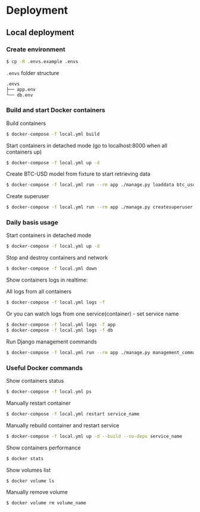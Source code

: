 # Deployment  
## Local deployment

### Create environment
```bash
$ cp -R .envs.example .envs
```
`.envs` folder structure
```bash
.envs
├── app.env
└── db.env
```
### Build and start Docker containers
Build containers
```bash
$ docker-compose -f local.yml build
````
Start containers in detached mode (go to localhost:8000 when all containers up)  
```bash
$ docker-compose -f local.yml up -d
```
Create BTC-USD model from fixture to start retrieving data
```bash
$ docker-compose -f local.yml run --rm app ./manage.py loaddata btc_usd.json
```
Create superuser
```bash
$ docker-compose -f local.yml run --rm app ./manage.py createsuperuser
```

### Daily basis usage
Start containers in detached mode
```bash
$ docker-compose -f local.yml up -d
```
Stop and destroy containers and network
```bash
$ docker-compose -f local.yml down
```
Show containers logs in realtime:

All logs  from all containers  
```bash
$ docker-compose -f local.yml logs -f
```
Or you can watch logs from one service(container) - set service name  
```bash
$ docker-compose -f local.yml logs -f app
$ docker-compose -f local.yml logs -f db
```  

Run Django management commands
```bash
$ docker-compose -f local.yml run --rm app ./manage.py management_command
```
### Useful Docker commands
Show containers status
```bash
$ docker-compose -f local.yml ps
```
Manually restart container
```bash
$ docker-compose -f local.yml restart service_name
```
Manually rebuild container and restart service
```bash
$ docker-compose -f local.yml up -d --build --no-deps service_name
```
Show containers performance
```bash
$ docker stats
```
Show volumes list
```bash
$ docker volume ls
```
Manually remove volume
```bash
$ docker volume rm volume_name
```

```
